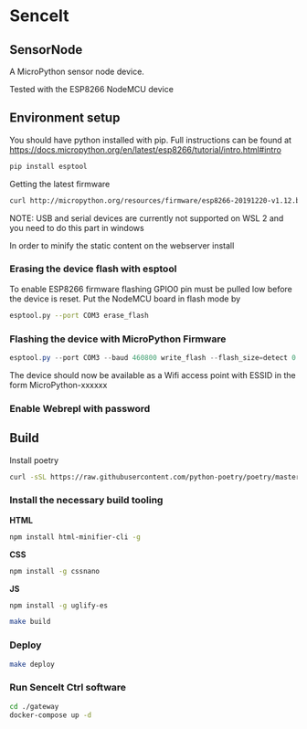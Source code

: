 # SenceIt

## SensorNode

A MicroPython sensor node device.

Tested with the ESP8266 NodeMCU device

## Environment setup

You should have python installed with pip. Full instructions can be found at https://docs.micropython.org/en/latest/esp8266/tutorial/intro.html#intro

```bash
pip install esptool
```

Getting the latest firmware

```bash
curl http://micropython.org/resources/firmware/esp8266-20191220-v1.12.bin -o ./firmware/esp8266-20191220-v1.12.bin
```

NOTE: USB and serial devices are currently not supported on WSL 2 and you need to do this part in windows

In order to minify the static content on the webserver install

### Erasing the device flash with esptool

To enable ESP8266 firmware flashing GPIO0 pin must be pulled low before the device is reset.
Put the NodeMCU board in flash mode by

```bash
esptool.py --port COM3 erase_flash
```

### Flashing the device with MicroPython Firmware

```powershell
esptool.py --port COM3 --baud 460800 write_flash --flash_size=detect 0 .\firmware\esp8266-20191220-v1.12.bin
```

The device should now be available as a Wifi access point with ESSID in the form MicroPython-xxxxxx

### Enable Webrepl with password

## Build

Install poetry

```bash
curl -sSL https://raw.githubusercontent.com/python-poetry/poetry/master/get-poetry.py | python
```

### Install the necessary build tooling

**HTML**

```bash
npm install html-minifier-cli -g
```

**CSS**

```bash
npm install -g cssnano
```

**JS**

```bash
npm install -g uglify-es
```

```bash
make build
```

### Deploy

```bash
make deploy
```

### Run SenceIt Ctrl software

```bash
cd ./gateway
docker-compose up -d
```
